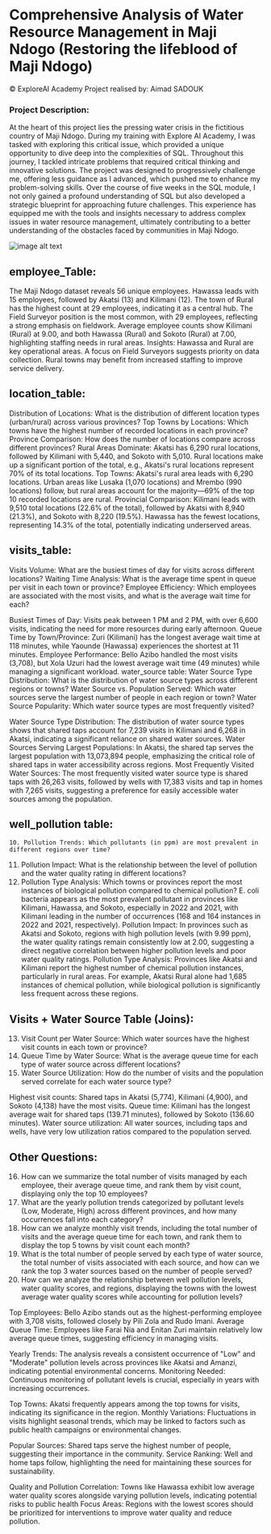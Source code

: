 # Comprehensive Analysis of Water Resource Management in Maji Ndogo (Restoring the lifeblood of Maji Ndogo)
© ExploreAI Academy
Project realised by: Aimad SADOUK

### Project Description:
At the heart of this project lies the pressing water crisis in the fictitious country of Maji Ndogo. During my training with Explore AI Academy, I was tasked with exploring this critical issue, which provided a unique opportunity to dive deep into the complexities of SQL. Throughout this journey, I tackled intricate problems that required critical thinking and innovative solutions.
The project was designed to progressively challenge me, offering less guidance as I advanced, which pushed me to enhance my problem-solving skills. Over the course of five weeks in the SQL module, I not only gained a profound understanding of SQL but also developed a strategic blueprint for approaching future challenges. This experience has equipped me with the tools and insights necessary to address complex issues in water resource management, ultimately contributing to a better understanding of the obstacles faced by communities in Maji Ndogo.

![image alt text]()
## employee_Table:
The Maji Ndogo dataset reveals 56 unique employees. Hawassa leads with 15 employees, followed by Akatsi (13) and Kilimani (12). The town of Rural has the highest count at 29 employees, indicating it as a central hub. The Field Surveyor position is the most common, with 29 employees, reflecting a strong emphasis on fieldwork. Average employee counts show Kilimani (Rural) at 9.00, and both Hawassa (Rural) and Sokoto (Rural) at 7.00, highlighting staffing needs in rural areas.
Insights:
Hawassa and Rural are key operational areas.
A focus on Field Surveyors suggests priority on data collection.
Rural towns may benefit from increased staffing to improve service delivery.

## location_table:
Distribution of Locations: What is the distribution of different location types (urban/rural) across various provinces?
Top Towns by Locations: Which towns have the highest number of recorded locations in each province?
Province Comparison: How does the number of locations compare across different provinces?
Rural Areas Dominate:
Akatsi has 6,290 rural locations, followed by Kilimani with 5,440, and Sokoto with 5,010.
Rural locations make up a significant portion of the total, e.g., Akatsi's rural locations represent 70% of its total locations.
Top Towns:
Akatsi's rural area leads with 6,290 locations.
Urban areas like Lusaka (1,070 locations) and Mrembo (990 locations) follow, but rural areas account for the majority—69% of the top 10 recorded locations are rural.
Provincial Comparison:
Kilimani leads with 9,510 total locations (22.6% of the total), followed by Akatsi with 8,940 (21.3%), and Sokoto with 8,220 (19.5%).
Hawassa has the fewest locations, representing 14.3% of the total, potentially indicating underserved areas.

## visits_table:
Visits Volume: What are the busiest times of day for visits across different locations?
Waiting Time Analysis: What is the average time spent in queue per visit in each town or province?
Employee Efficiency: Which employees are associated with the most visits, and what is the average wait time for each?

Busiest Times of Day: Visits peak between 1 PM and 2 PM, with over 6,600 visits, indicating the need for more resources during early afternoon.
Queue Time by Town/Province: Zuri (Kilimani) has the longest average wait time at 118 minutes, while Yaounde (Hawassa) experiences the shortest at 11 minutes.
Employee Performance: Bello Azibo handled the most visits (3,708), but Xola Uzuri had the lowest average wait time (49 minutes) while managing a significant workload.
water_source table:
Water Source Type Distribution: What is the distribution of water source types across different regions or towns?
Water Source vs. Population Served: Which water sources serve the largest number of people in each region or town?
Water Source Popularity: Which water source types are most frequently visited?

Water Source Type Distribution: The distribution of water source types shows that shared taps account for 7,239 visits in Kilimani and 6,268 in Akatsi, indicating a significant reliance on shared water sources.
Water Sources Serving Largest Populations: In Akatsi, the shared tap serves the largest population with 13,073,894 people, emphasizing the critical role of shared taps in water accessibility across regions.
Most Frequently Visited Water Sources: The most frequently visited water source type is shared taps with 26,263 visits, followed by wells with 17,383 visits and tap in homes with 7,265 visits, suggesting a preference for easily accessible water sources among the population.

## well_pollution table:
    10. Pollution Trends: Which pollutants (in ppm) are most prevalent in different regions over time?
   11. Pollution Impact: What is the relationship between the level of pollution and the water quality rating in different locations?
   12. Pollution Type Analysis: Which towns or provinces report the most instances of biological pollution compared to chemical pollution?
E. coli bacteria appears as the most prevalent pollutant in provinces like Kilimani, Hawassa, and Sokoto, especially in 2022 and 2021, with Kilimani leading in the number of occurrences (168 and 164 instances in 2022 and 2021, respectively).
Pollution Impact:
In provinces such as Akatsi and Sokoto, regions with high pollution levels (with 9.99 ppm), the water quality ratings remain consistently low at 2.00, suggesting a direct negative correlation between higher pollution levels and poor water quality ratings.
Pollution Type Analysis:
Provinces like Akatsi and Kilimani report the highest number of chemical pollution instances, particularly in rural areas. For example, Akatsi Rural alone had 1,685 instances of chemical pollution, while biological pollution is significantly less frequent across these regions.

## Visits + Water Source Table (Joins):
13. Visit Count per Water Source: Which water sources have the highest visit counts in each town or province?
14. Queue Time by Water Source: What is the average queue time for each type of water source across different locations?
15. Water Source Utilization: How do the number of visits and the population served correlate for each water source type?

Highest visit counts: Shared taps in Akatsi (5,774), Kilimani (4,900), and Sokoto (4,138) have the most visits.
Queue time: Kilimani has the longest average wait for shared taps (139.71 minutes), followed by Sokoto (136.60 minutes).
Water source utilization: All water sources, including taps and wells, have very low utilization ratios compared to the population served.

## Other Questions:
16. How can we summarize the total number of visits managed by each employee, their average queue time, and rank them by visit count, displaying only the top 10 employees?
17. What are the yearly pollution trends categorized by pollutant levels (Low, Moderate, High) across different provinces, and how many occurrences fall into each category?
18. How can we analyze monthly visit trends, including the total number of visits and the average queue time for each town, and rank them to display the top 5 towns by visit count each month?
19. What is the total number of people served by each type of water source, the total number of visits associated with each source, and how can we rank the top 3 water sources based on the number of people served?
20. How can we analyze the relationship between well pollution levels, water quality scores, and regions, displaying the towns with the lowest average water quality scores while accounting for pollution levels?

Top Employees: Bello Azibo stands out as the highest-performing employee with 3,708 visits, followed closely by Pili Zola and Rudo Imani.
Average Queue Time: Employees like Farai Nia and Enitan Zuri maintain relatively low average queue times, suggesting efficiency in managing visits.

Yearly Trends: The analysis reveals a consistent occurrence of "Low" and "Moderate" pollution levels across provinces like Akatsi and Amanzi, indicating potential environmental concerns.
Monitoring Needed: Continuous monitoring of pollutant levels is crucial, especially in years with increasing occurrences.

Top Towns: Akatsi frequently appears among the top towns for visits, indicating its significance in the region.
Monthly Variations: Fluctuations in visits highlight seasonal trends, which may be linked to factors such as public health campaigns or environmental changes.

Popular Sources: Shared taps serve the highest number of people, suggesting their importance in the community.
Service Ranking: Well and home taps follow, highlighting the need for maintaining these sources for sustainability.

Quality and Pollution Correlation: Towns like Hawassa exhibit low average water quality scores alongside varying pollution levels, indicating potential risks to public health
Focus Areas: Regions with the lowest scores should be prioritized for interventions to improve water quality and reduce pollution.













